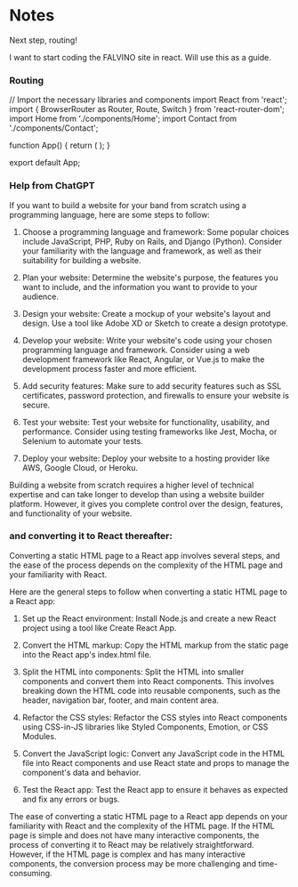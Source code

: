 # Notes

Next step, routing!

I want to start coding the FALVINO site in react. Will use this as a guide.

### Routing

// Import the necessary libraries and components
import React from 'react';
import { BrowserRouter as Router, Route, Switch } from 'react-router-dom';
import Home from './components/Home';
import Contact from './components/Contact';

function App() {
  return (
    <Router>
      <Switch>
        <Route exact path="/" component={Home} />
        <Route path="/contact" component={Contact} />
      </Switch>
    </Router>
  );
}

export default App;

### Help from ChatGPT
If you want to build a website for your band from scratch using a programming language, here are some steps to follow:

1. Choose a programming language and framework: Some popular choices include JavaScript, PHP, Ruby on Rails, and Django (Python). Consider your familiarity with the language and framework, as well as their suitability for building a website.

2. Plan your website: Determine the website's purpose, the features you want to include, and the information you want to provide to your audience.

3. Design your website: Create a mockup of your website's layout and design. Use a tool like Adobe XD or Sketch to create a design prototype.

4. Develop your website: Write your website's code using your chosen programming language and framework. Consider using a web development framework like React, Angular, or Vue.js to make the development process faster and more efficient.

5. Add security features: Make sure to add security features such as SSL certificates, password protection, and firewalls to ensure your website is secure.

6. Test your website: Test your website for functionality, usability, and performance. Consider using testing frameworks like Jest, Mocha, or Selenium to automate your tests.

7. Deploy your website: Deploy your website to a hosting provider like AWS, Google Cloud, or Heroku.

Building a website from scratch requires a higher level of technical expertise and can take longer to develop than using a website builder platform. However, it gives you complete control over the design, features, and functionality of your website.

### and converting it to React thereafter:

Converting a static HTML page to a React app involves several steps, and the ease of the process depends on the complexity of the HTML page and your familiarity with React.

Here are the general steps to follow when converting a static HTML page to a React app:

1. Set up the React environment: Install Node.js and create a new React project using a tool like Create React App.

2. Convert the HTML markup: Copy the HTML markup from the static page into the React app's index.html file.

3. Split the HTML into components: Split the HTML into smaller components and convert them into React components. This involves breaking down the HTML code into reusable components, such as the header, navigation bar, footer, and main content area.

4. Refactor the CSS styles: Refactor the CSS styles into React components using CSS-in-JS libraries like Styled Components, Emotion, or CSS Modules.

5. Convert the JavaScript logic: Convert any JavaScript code in the HTML file into React components and use React state and props to manage the component's data and behavior.

6. Test the React app: Test the React app to ensure it behaves as expected and fix any errors or bugs.

The ease of converting a static HTML page to a React app depends on your familiarity with React and the complexity of the HTML page. If the HTML page is simple and does not have many interactive components, the process of converting it to React may be relatively straightforward. However, if the HTML page is complex and has many interactive components, the conversion process may be more challenging and time-consuming.